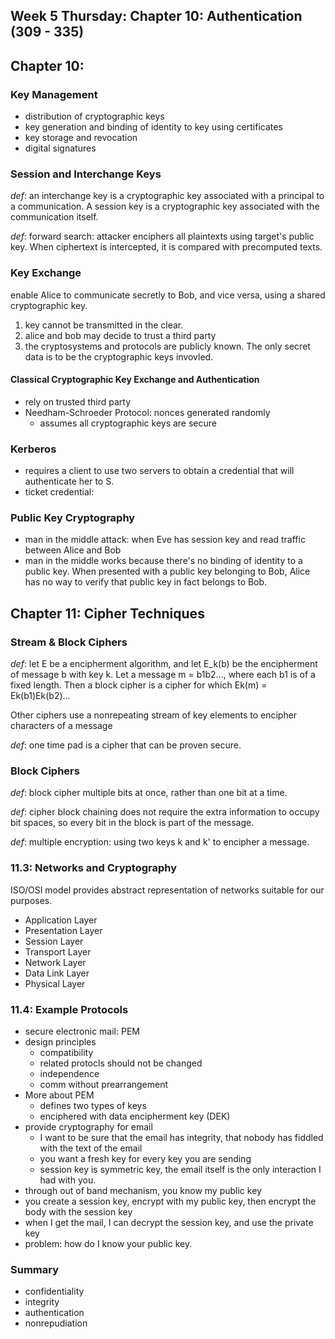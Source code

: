 ## Week 5 Thursday: Chapter 10: Authentication (309 - 335)

## Chapter 10:

### Key Management

* distribution of cryptographic keys
* key generation and binding of identity to key using certificates
* key storage and revocation
* digital signatures

### Session and Interchange Keys

_def_: an interchange key is a cryptographic key associated with a principal to a communication. A session key is a cryptographic key associated with the communication itself. 

_def_: forward search: attacker enciphers all plaintexts using target's public key. When ciphertext is intercepted, it is compared with precomputed texts. 

### Key Exchange

enable Alice to communicate secretly to Bob, and vice versa, using a shared cryptographic key. 

1. key cannot be transmitted in the clear. 
2. alice and bob may decide to trust a third party
3. the cryptosystems and protocols are publicly known. The only secret data is to be the cryptographic keys invovled. 

#### Classical Cryptographic Key Exchange and Authentication

* rely on trusted third party
* Needham-Schroeder Protocol: nonces generated randomly 
	* assumes all cryptographic keys are secure

### Kerberos

* requires a client to use two servers to obtain a credential that will authenticate her to S.
* ticket credential: 

### Public Key Cryptography

* man in the middle attack: when Eve has session key and read traffic between Alice and Bob
* man in the middle works because there's no binding of identity to a public key. When presented with a public key belonging to Bob, Alice has no way to verify that public key in fact belongs to Bob. 

## Chapter 11: Cipher Techniques

### Stream & Block Ciphers

_def_: let E be a encipherment algorithm, and let E_k(b) be the encipherment of message b with key k. Let a message m = b1b2..., where each b1 is of a fixed length. Then a block cipher is a cipher for which Ek(m) = Ek(b1)Ek(b2)...

Other ciphers use a nonrepeating stream of key elements to encipher characters of a message

_def_: one time pad is a cipher that can be proven secure. 

### Block Ciphers

_def_: block cipher multiple bits at once, rather than one bit at a time.

_def_: cipher block chaining does not require the extra information to occupy bit spaces, so every bit in the block is part of the message. 

_def_: multiple encryption: using two keys k and k' to encipher a message. 

### 11.3: Networks and Cryptography

ISO/OSI model provides abstract representation of networks suitable for our purposes. 

* Application Layer
* Presentation Layer
* Session Layer
* Transport Layer
* Network Layer
* Data Link Layer
* Physical Layer

### 11.4: Example Protocols

* secure electronic mail: PEM
* design principles
	* compatibility
	* related protocls should not be changed
	* independence
	* comm without prearrangement
* More about PEM
	* defines two types of keys
	* enciphered with data encipherment key (DEK)
* provide cryptography for email
	* I want to be sure that the email has integrity, that nobody has fiddled with the text of the email
	* you want a fresh key for every key you are sending
	* session key is symmetric key, the email itself is the only interaction I had with you.
* through out of band mechanism, you know my public key
* you create a session key, encrypt with my public key, then encrypt the body with the session key
* when I get the mail, I can decrypt the session key, and use the private key 
* problem: how do I know your public key.

### Summary

* confidentiality
* integrity
* authentication
* nonrepudiation


